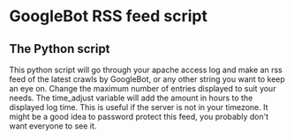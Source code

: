 # GoogleBot RSS feed script
## The Python script
This python script will go through your apache access log and make an rss feed of the latest crawls by GoogleBot, or any other string you want to keep an eye on. Change the maximum number of entries displayed to suit your needs. The time_adjust variable will add the amount in hours to the displayed log time. This is useful if the server is not in your timezone. It might be a good idea to password protect this feed, you probably don't want everyone to see it.
